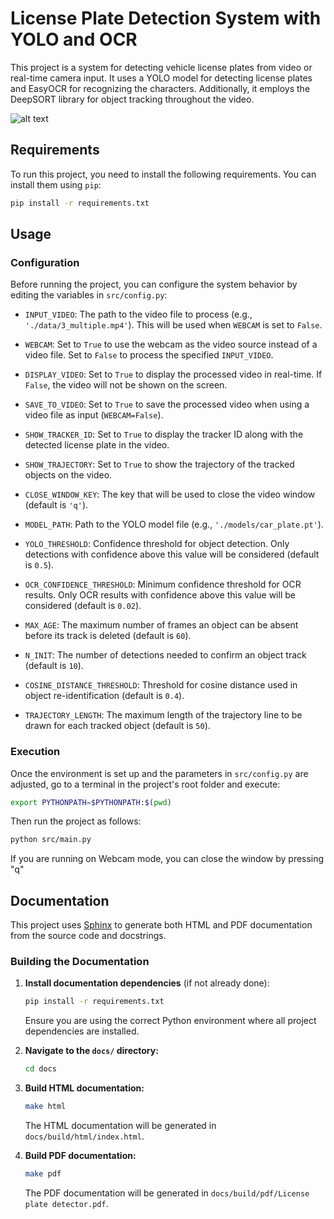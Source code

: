 
# License Plate Detection System with YOLO and OCR

This project is a system for detecting vehicle license plates from video or real-time camera input. It uses a YOLO model for detecting license plates and EasyOCR for recognizing the characters. Additionally, it employs the DeepSORT library for object tracking throughout the video.

![alt text](media/animation.gif "Detection Example")

## Requirements

To run this project, you need to install the following requirements. You can install them using `pip`:

```bash
pip install -r requirements.txt
```

## Usage

### Configuration

Before running the project, you can configure the system behavior by editing the variables in `src/config.py`:

- `INPUT_VIDEO`: The path to the video file to process (e.g., `'./data/3_multiple.mp4'`). This will be used when `WEBCAM` is set to `False`.
- `WEBCAM`: Set to `True` to use the webcam as the video source instead of a video file. Set to `False` to process the specified `INPUT_VIDEO`.
- `DISPLAY_VIDEO`: Set to `True` to display the processed video in real-time. If `False`, the video will not be shown on the screen.
- `SAVE_TO_VIDEO`: Set to `True` to save the processed video when using a video file as input (`WEBCAM=False`).
- `SHOW_TRACKER_ID`: Set to `True` to display the tracker ID along with the detected license plate in the video.
- `SHOW_TRAJECTORY`: Set to `True` to show the trajectory of the tracked objects on the video.
- `CLOSE_WINDOW_KEY`: The key that will be used to close the video window (default is `'q'`).

- `MODEL_PATH`: Path to the YOLO model file (e.g., `'./models/car_plate.pt'`).
- `YOLO_THRESHOLD`: Confidence threshold for object detection. Only detections with confidence above this value will be considered (default is `0.5`).
- `OCR_CONFIDENCE_THRESHOLD`: Minimum confidence threshold for OCR results. Only OCR results with confidence above this value will be considered (default is `0.02`).
- `MAX_AGE`: The maximum number of frames an object can be absent before its track is deleted (default is `60`).
- `N_INIT`: The number of detections needed to confirm an object track (default is `10`).
- `COSINE_DISTANCE_THRESHOLD`: Threshold for cosine distance used in object re-identification (default is `0.4`).
- `TRAJECTORY_LENGTH`: The maximum length of the trajectory line to be drawn for each tracked object (default is `50`).

### Execution

Once the environment is set up and the parameters in `src/config.py` are adjusted, go to a terminal in the project's root folder and execute:

```bash
export PYTHONPATH=$PYTHONPATH:$(pwd)
```

Then run the project as follows:

```bash
python src/main.py
```

If you are running on Webcam mode, you can close the window by pressing "q"

## Documentation

This project uses [Sphinx](https://www.sphinx-doc.org/) to generate both HTML and PDF documentation from the source code and docstrings.

### Building the Documentation

1. **Install documentation dependencies** (if not already done):
   ```bash
   pip install -r requirements.txt
   ```
   Ensure you are using the correct Python environment where all project dependencies are installed.

2. **Navigate to the `docs/` directory:**
   ```bash
   cd docs
   ```

3. **Build HTML documentation:**
   ```bash
   make html
   ```
   The HTML documentation will be generated in `docs/build/html/index.html`.

4. **Build PDF documentation:**
   ```bash
   make pdf
   ```
   The PDF documentation will be generated in `docs/build/pdf/License plate detector.pdf`.